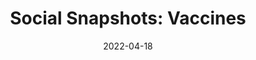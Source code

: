 ---
title: "Social Snapshots: Vaccines"
show_title_on_cover: false
date: "2022-04-18"
version: 4
volume: 1
issue: 1
category: "Social Snapshots"
format: "comic-strip"
synopsis: "Zeanne teaches Zene how to remain calm during vaccines."
modes: [
    {mode_name: "Original", call_at: [0, 1, 2, 3, 4, 5, 6, 7, 8, 9, 10, 11, 12, 13, 14, 15, 16, 17, 18, 19, 20, 21, 22, 26, 30, 31, 38, 42, 43, 44]},
    {mode_name: "With Face Masks", call_at: [0, 1, 2, 3, 4, 5, 6, 7, 8, 9, 10, 11, 12, 13, 14, 15, 16, 17, 18, 19, 20, 21, 23, 27, 32, 33, 39, 45, 46, 47]},
    {mode_name: "With Double Face Masks", call_at: [0, 1, 2, 3, 4, 5, 6, 7, 8, 9, 10, 11, 12, 13, 14, 15, 16, 17, 18, 19, 20, 21, 24, 28, 34, 35, 40, 48, 49, 50]},
    {mode_name: "With Double Face Masks and Face Shields", call_at: [0, 1, 2, 3, 4, 5, 6, 7, 8, 9, 10, 11, 12, 13, 14, 15, 16, 17, 18, 19, 20, 21, 25, 29, 36, 37, 41, 51, 52, 53]}
]
---